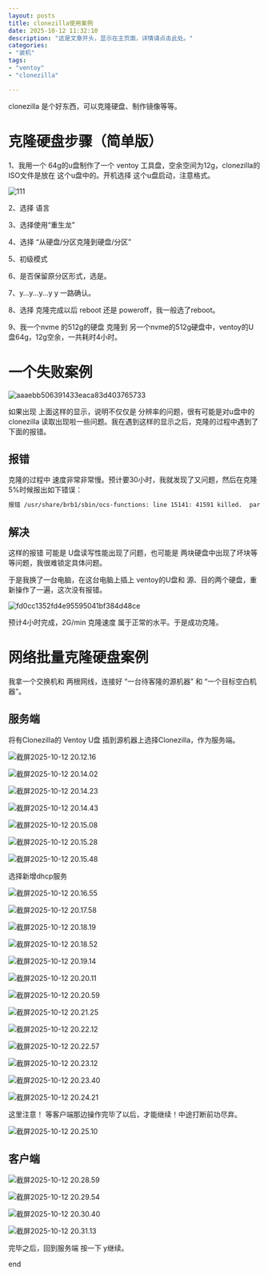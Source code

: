 ```yaml
---
layout: posts
title: clonezilla使用案例
date: 2025-10-12 11:32:10
description: "这是文章开头，显示在主页面，详情请点击此处。"
categories: 
- "装机"
tags:
- "ventoy"
- "clonezilla"

---
```




clonezilla 是个好东西，可以克隆硬盘、制作镜像等等。



# 克隆硬盘步骤（简单版）

1、我用一个 64g的u盘制作了一个 ventoy 工具盘，空余空间为12g，clonezilla的ISO文件是放在 这个u盘中的。开机选择 这个u盘启动，注意格式。

![111](clonezilla%E4%BD%BF%E7%94%A8%E6%A1%88%E4%BE%8B/111.jpg)



2、选择 语言



3、选择使用“重生龙”



4、选择 “从硬盘/分区克隆到硬盘/分区”



5、初级模式



6、是否保留原分区形式，选是。



7、y...y...y...y y 一路确认。



8、选择 克隆完成以后 reboot 还是 poweroff，我一般选了reboot。



9、我一个nvme 的512g的硬盘 克隆到 另一个nvme的512g硬盘中，ventoy的U盘64g，12g空余，一共耗时4小时。



# 一个失败案例

![aaaebb506391433eaca83d403765733](clonezilla%E4%BD%BF%E7%94%A8%E6%A1%88%E4%BE%8B/aaaebb506391433eaca83d403765733.jpg)

如果出现 上面这样的显示，说明不仅仅是 分辨率的问题，很有可能是对u盘中的 clonezilla 读取出现啦一些问题。我在遇到这样的显示之后，克隆的过程中遇到了 下面的报错。

## 报错

克隆的过程中 速度非常非常慢。预计要30小时，我就发现了又问题，然后在克隆5%时候报出如下错误：

```sh
报错 /usr/share/brb1/sbin/ocs-functions: line 15141: 41591 killed.  partclone.dd -z 10485760 -N -L /var/log/partclone.log -s /dev/sdc3 -0 /dev/sdd3  Failed to clone /dev/sdc3 to /dev/sdd3 press "Enter" to continue... 
```

## 解决

这样的报错 可能是 U盘读写性能出现了问题，也可能是 两块硬盘中出现了坏块等等问题，我很难锁定具体问题。

于是我换了一台电脑，在这台电脑上插上 ventoy的U盘和 源、目的两个硬盘，重新操作了一遍，这次没有报错。

![fd0cc1352fd4e95595041bf384d48ce](clonezilla%E4%BD%BF%E7%94%A8%E6%A1%88%E4%BE%8B/fd0cc1352fd4e95595041bf384d48ce.jpg)

预计4小时完成，2G/min 克隆速度 属于正常的水平。于是成功克隆。



# 网络批量克隆硬盘案例

我拿一个交换机和 两根网线，连接好  “一台待客隆的源机器” 和 “一个目标空白机器”。

## 服务端

将有Clonezilla的 Ventoy U盘 插到源机器上选择Clonezilla，作为服务端。

![截屏2025-10-12 20.12.16](clonezilla%E4%BD%BF%E7%94%A8%E6%A1%88%E4%BE%8B/%E6%88%AA%E5%B1%8F2025-10-12%2020.12.16.jpg)



![截屏2025-10-12 20.14.02](clonezilla%E4%BD%BF%E7%94%A8%E6%A1%88%E4%BE%8B/%E6%88%AA%E5%B1%8F2025-10-12%2020.14.02.jpg)



![截屏2025-10-12 20.14.23](clonezilla%E4%BD%BF%E7%94%A8%E6%A1%88%E4%BE%8B/%E6%88%AA%E5%B1%8F2025-10-12%2020.14.23.jpg)



![截屏2025-10-12 20.14.43](clonezilla%E4%BD%BF%E7%94%A8%E6%A1%88%E4%BE%8B/%E6%88%AA%E5%B1%8F2025-10-12%2020.14.43.jpg)



![截屏2025-10-12 20.15.08](clonezilla%E4%BD%BF%E7%94%A8%E6%A1%88%E4%BE%8B/%E6%88%AA%E5%B1%8F2025-10-12%2020.15.08.jpg)



![截屏2025-10-12 20.15.28](clonezilla%E4%BD%BF%E7%94%A8%E6%A1%88%E4%BE%8B/%E6%88%AA%E5%B1%8F2025-10-12%2020.15.28.jpg)



![截屏2025-10-12 20.15.48](clonezilla%E4%BD%BF%E7%94%A8%E6%A1%88%E4%BE%8B/%E6%88%AA%E5%B1%8F2025-10-12%2020.15.48.jpg)

选择新增dhcp服务

![截屏2025-10-12 20.16.55](clonezilla%E4%BD%BF%E7%94%A8%E6%A1%88%E4%BE%8B/%E6%88%AA%E5%B1%8F2025-10-12%2020.16.55.jpg)



![截屏2025-10-12 20.17.58](clonezilla%E4%BD%BF%E7%94%A8%E6%A1%88%E4%BE%8B/%E6%88%AA%E5%B1%8F2025-10-12%2020.17.58.jpg)



![截屏2025-10-12 20.18.19](clonezilla%E4%BD%BF%E7%94%A8%E6%A1%88%E4%BE%8B/%E6%88%AA%E5%B1%8F2025-10-12%2020.18.19.jpg)



![截屏2025-10-12 20.18.52](clonezilla%E4%BD%BF%E7%94%A8%E6%A1%88%E4%BE%8B/%E6%88%AA%E5%B1%8F2025-10-12%2020.18.52.jpg)



![截屏2025-10-12 20.19.14](clonezilla%E4%BD%BF%E7%94%A8%E6%A1%88%E4%BE%8B/%E6%88%AA%E5%B1%8F2025-10-12%2020.19.14.jpg)



![截屏2025-10-12 20.20.11](clonezilla%E4%BD%BF%E7%94%A8%E6%A1%88%E4%BE%8B/%E6%88%AA%E5%B1%8F2025-10-12%2020.20.11.jpg)



![截屏2025-10-12 20.20.59](clonezilla%E4%BD%BF%E7%94%A8%E6%A1%88%E4%BE%8B/%E6%88%AA%E5%B1%8F2025-10-12%2020.20.59.jpg)



![截屏2025-10-12 20.21.25](clonezilla%E4%BD%BF%E7%94%A8%E6%A1%88%E4%BE%8B/%E6%88%AA%E5%B1%8F2025-10-12%2020.21.25.jpg)



![截屏2025-10-12 20.22.12](clonezilla%E4%BD%BF%E7%94%A8%E6%A1%88%E4%BE%8B/%E6%88%AA%E5%B1%8F2025-10-12%2020.22.12.jpg)



![截屏2025-10-12 20.22.57](clonezilla%E4%BD%BF%E7%94%A8%E6%A1%88%E4%BE%8B/%E6%88%AA%E5%B1%8F2025-10-12%2020.22.57.jpg)



![截屏2025-10-12 20.23.12](clonezilla%E4%BD%BF%E7%94%A8%E6%A1%88%E4%BE%8B/%E6%88%AA%E5%B1%8F2025-10-12%2020.23.12.jpg)



![截屏2025-10-12 20.23.40](clonezilla%E4%BD%BF%E7%94%A8%E6%A1%88%E4%BE%8B/%E6%88%AA%E5%B1%8F2025-10-12%2020.23.40.jpg)



![截屏2025-10-12 20.24.21](clonezilla%E4%BD%BF%E7%94%A8%E6%A1%88%E4%BE%8B/%E6%88%AA%E5%B1%8F2025-10-12%2020.24.21.jpg)

这里注意！ 等客户端那边操作完毕了以后，才能继续！中途打断前功尽弃。

![截屏2025-10-12 20.25.10](clonezilla%E4%BD%BF%E7%94%A8%E6%A1%88%E4%BE%8B/%E6%88%AA%E5%B1%8F2025-10-12%2020.25.10.jpg)



## 客户端

![截屏2025-10-12 20.28.59](clonezilla%E4%BD%BF%E7%94%A8%E6%A1%88%E4%BE%8B/%E6%88%AA%E5%B1%8F2025-10-12%2020.28.59.jpg)



![截屏2025-10-12 20.29.54](clonezilla%E4%BD%BF%E7%94%A8%E6%A1%88%E4%BE%8B/%E6%88%AA%E5%B1%8F2025-10-12%2020.29.54.jpg)



![截屏2025-10-12 20.30.40](clonezilla%E4%BD%BF%E7%94%A8%E6%A1%88%E4%BE%8B/%E6%88%AA%E5%B1%8F2025-10-12%2020.30.40.jpg)



![截屏2025-10-12 20.31.13](clonezilla%E4%BD%BF%E7%94%A8%E6%A1%88%E4%BE%8B/%E6%88%AA%E5%B1%8F2025-10-12%2020.31.13.jpg)



完毕之后，回到服务端 按一下 y继续。

end